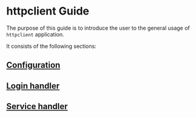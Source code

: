 httpclient Guide
================

The purpose of this guide is to introduce the user to the general usage of
`httpclient` application.

It consists of the following sections:

## [Configuration](Configuration.md)
## [Login handler](Login_Handler.md)
## [Service handler](Service_Handler.md)
